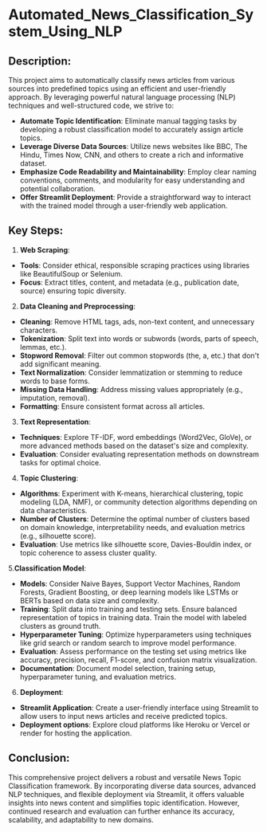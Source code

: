 # Automated_News_Classification_System_Using_NLP

## Description:

This project aims to automatically classify news articles from various sources into predefined topics using an efficient and user-friendly approach. By leveraging powerful natural language processing (NLP) techniques and well-structured code, we strive to:

* **Automate Topic Identification**: Eliminate manual tagging tasks by developing a robust classification model to accurately assign article topics.
* **Leverage Diverse Data Sources**: Utilize news websites like BBC, The Hindu, Times Now, CNN, and others to create a rich and informative dataset.
* **Emphasize Code Readability and Maintainability**: Employ clear naming conventions, comments, and modularity for easy understanding and potential collaboration.
* **Offer Streamlit Deployment**: Provide a straightforward way to interact with the trained model through a user-friendly web application.
  
## Key Steps:

1. **Web Scraping**:

* **Tools**: Consider ethical, responsible scraping practices using libraries like BeautifulSoup or Selenium.
* **Focus**: Extract titles, content, and metadata (e.g., publication date, source) ensuring topic diversity.

  
2. **Data Cleaning and Preprocessing**:

* **Cleaning**: Remove HTML tags, ads, non-text content, and unnecessary characters.
* **Tokenization**: Split text into words or subwords (words, parts of speech, lemmas, etc.).
* **Stopword Removal**: Filter out common stopwords (the, a, etc.) that don't add significant meaning.
* **Text Normalization**: Consider lemmatization or stemming to reduce words to base forms.
* **Missing Data Handling**: Address missing values appropriately (e.g., imputation, removal).
* **Formatting**: Ensure consistent format across all articles.

  
3. **Text Representation**:

* **Techniques**: Explore TF-IDF, word embeddings (Word2Vec, GloVe), or more advanced methods based on the dataset's size and complexity.
* **Evaluation**: Consider evaluating representation methods on downstream tasks for optimal choice.

4. **Topic Clustering**:

* **Algorithms**: Experiment with K-means, hierarchical clustering, topic modeling (LDA, NMF), or community detection algorithms depending on data characteristics.
* **Number of Clusters**: Determine the optimal number of clusters based on domain knowledge, interpretability needs, and evaluation metrics (e.g., silhouette score).
* **Evaluation**: Use metrics like silhouette score, Davies-Bouldin index, or topic coherence to assess cluster quality.

5.**Classification Model**:

* **Models**: Consider Naive Bayes, Support Vector Machines, Random Forests, Gradient Boosting, or deep learning models like LSTMs or BERTs based on data size and complexity.
* **Training**: Split data into training and testing sets. Ensure balanced representation of topics in training data. Train the model with labeled clusters as ground truth.
* **Hyperparameter Tuning**: Optimize hyperparameters using techniques like grid search or random search to improve model performance.
* **Evaluation**: Assess performance on the testing set using metrics like accuracy, precision, recall, F1-score, and confusion matrix visualization.
* **Documentation**: Document model selection, training setup, hyperparameter tuning, and evaluation metrics.

6. **Deployment**:

* **Streamlit Application**: Create a user-friendly interface using Streamlit to allow users to input news articles and receive predicted topics.
* **Deployment options**: Explore cloud platforms like Heroku or Vercel or render for hosting the application.

## Conclusion:

This comprehensive project delivers a robust and versatile News Topic Classification framework. By incorporating diverse data sources, advanced NLP techniques, and flexible deployment via Streamlit, it offers valuable insights into news content and simplifies topic identification. However, continued research and evaluation can further enhance its accuracy, scalability, and adaptability to new domains.
